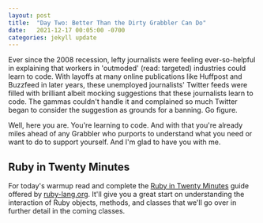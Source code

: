 ```yaml
---
layout: post
title:  "Day Two: Better Than the Dirty Grabbler Can Do"
date:   2021-12-17 00:05:00 -0700
categories: jekyll update
---
```

Ever since the 2008 recession, lefty journalists were feeling ever-so-helpful in explaining that workers in 'outmoded' (read: targeted) industries could learn to code. With layoffs at many online publications like Huffpost and Buzzfeed in later years, these unemployed journalists' Twitter feeds were filled with brilliant albeit mocking suggestions that these journalists learn to code. The gammas couldn't handle it and complained so much Twitter began to consider the suggestion as grounds for a banning. Go figure.

Well, here you are. You're learning to code. And with that you're already miles ahead of any Grabbler who purports to understand what you need or want to do to support yourself. And I'm glad to have you with me.

Ruby in Twenty Minutes
---
For today's warmup read and complete the [Ruby in Twenty Minutes][ri20m] guide offered by [ruby-lang.org][ruby-lang]. It'll give you a great start on understanding the interaction of Ruby objects, methods, and classes that we'll go over in further detail in the coming classes.

[ruby-lang]: https://ruby-lang.org
[ri20m]: https://www.ruby-lang.org/en/documentation/quickstart/